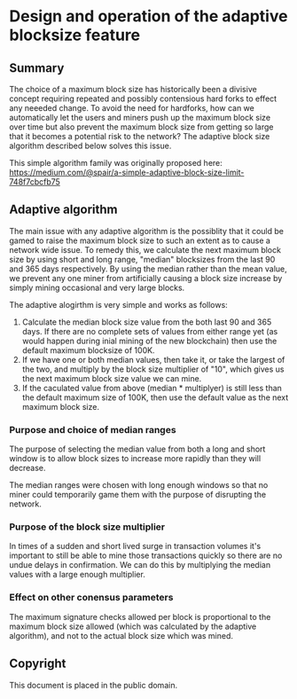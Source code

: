 # Design and operation of the adaptive blocksize feature

## Summary

The choice of a maximum block size has historically been a divisive concept requiring repeated and possibly contensious hard
forks to effect any neeeded change.  To avoid the need for hardforks, how can we automatically let the users and miners push
up the maximum block size over time  but also prevent the maximum block size from getting so large that it becomes a potential
risk to the network?  The adaptive block size algorithm described below solves this issue.

This simple algorithm family was originally proposed here: https://medium.com/@spair/a-simple-adaptive-block-size-limit-748f7cbcfb75

## Adaptive algorithm

The main issue with any adaptive algorithm is the possiblity that it could be gamed to raise the maximum block size to such an extent
as to cause a network wide issue. To remedy this, we calculate the next maximum block size by using short and long range, "median" blocksizes from the last 90 and 365 days respectively. By using the median rather than the mean value, we prevent any one
miner from artificially causing a block size increase by simply mining occasional and very large blocks.

The adaptive alogirthm is very simple and works as follows:

1) Calculate the median block size value from the both last 90 and 365 days. If there are no complete sets of values from either
   range yet (as would happen during inial mining of the new blockchain) then use the default maximum blocksize of 100K.
2) If we have one or both median values, then take it, or take the largest of the two, and multiply by the block size multiplier
   of "10", which gives us the next maximum block size value we can mine.
3) If the caculated value from above (median * multiplyer) is still less than the default maximum size of 100K, then use the default
   value as the next maximum block size.

### Purpose and choice of median ranges

The purpose of selecting the median value from both a long and short window is to allow block sizes to
increase more rapidly than they will decrease.

The median ranges were chosen with long enough windows so that no miner could temporarily game them with the purpose
of disrupting the network.

### Purpose of the block size multiplier

In times of a sudden and short lived surge in transaction volumes it's important to still be able to mine those transactions
quickly so there are no undue delays in confirmation. We can do this by multiplying the median values with a large enough
multiplier.

### Effect on other conensus parameters

The maximum signature checks allowed per block is proportional to the maximum block size allowed (which was calculated by the adaptive algorithm), and not to the actual block size which was mined.

## Copyright

This document is placed in the public domain.
